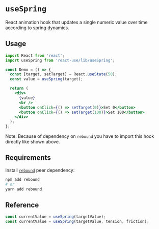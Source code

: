 # `useSpring`

React animation hook that updates a single numeric value over time according
to spring dynamics.

## Usage

```jsx
import React from 'react';
import useSpring from 'react-use/lib/useSpring';

const Demo = () => {
  const [target, setTarget] = React.useState(50);
  const value = useSpring(target);

  return (
    <div>
      {value}
      <br />
      <button onClick={() => setTarget(0)}>Set 0</button>
      <button onClick={() => setTarget(100)}>Set 100</button>
    </div>
  );
};
```

Note: Because of dependency on `rebound` you have to import this hook directly like shown above.

## Requirements

Install [`rebound`](https://github.com/facebook/rebound-js) peer dependency:

```bash
npm add rebound
# or
yarn add rebound
```

## Reference

```js
const currentValue = useSpring(targetValue);
const currentValue = useSpring(targetValue, tension, friction);
```
